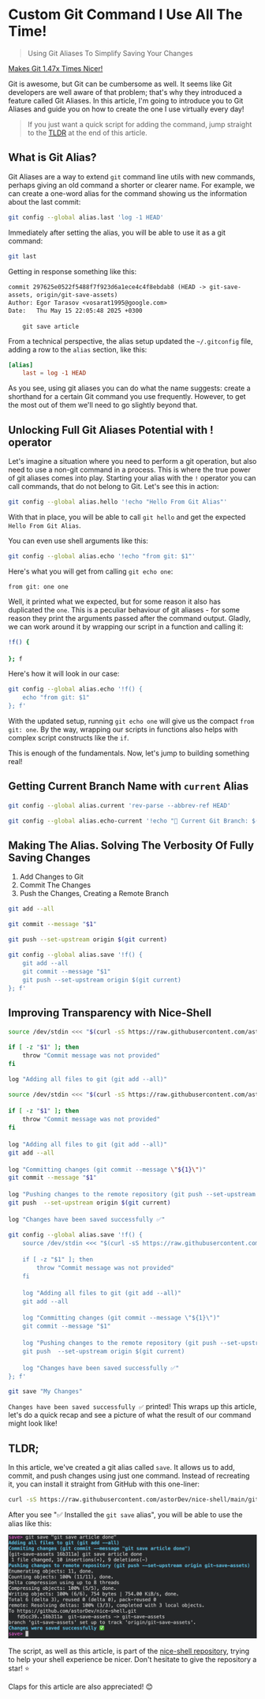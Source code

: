 # Custom Git Command I Use All The Time!

> Using Git Aliases To Simplify Saving Your Changes

[Makes Git 1.47x Times Nicer!](thumb.png)

Git is awesome, but Git can be cumbersome as well. It seems like Git developers are well aware of that problem; that's why they introduced a feature called Git Aliases. In this article, I'm going to introduce you to Git Aliases and guide you on how to create the one I use virtually every day!

> If you just want a quick script for adding the command, jump straight to the [TLDR](#tldr) at the end of this article.

## What is Git Alias?

Git Aliases are a way to extend `git` command line utils with new commands, perhaps giving an old command a shorter or clearer name. For example, we can create a one-word alias for the command showing us the information about the last commit:

```sh
git config --global alias.last 'log -1 HEAD'
```

Immediately after setting the alias, you will be able to use it as a git command:

```sh
git last
```

Getting in response something like this:

```text
commit 297625e0522f5488f7f923d6a1ece4c4f8ebdab8 (HEAD -> git-save-assets, origin/git-save-assets)
Author: Egor Tarasov <vosarat1995@google.com>
Date:   Thu May 15 22:05:48 2025 +0300

    git save article
```

From a technical perspective, the alias setup updated the `~/.gitconfig` file, adding a row to the `alias` section, like this:

```toml
[alias]
	last = log -1 HEAD
```

As you see, using git aliases you can do what the name suggests: create a shorthand for a certain Git command you use frequently. However, to get the most out of them we'll need to go slightly beyond that.

## Unlocking Full Git Aliases Potential with ! operator

Let's imagine a situation where you need to perform a git operation, but also need to use a non-git command in a process. This is where the true power of git aliases comes into play. Starting your alias with the `!` operator you can call commands, that do not belong to Git. Let's see this in action:

```sh
git config --global alias.hello '!echo "Hello From Git Alias"'
```

With that in place, you will be able to call `git hello` and get the expected `Hello From Git Alias`.

You can even use shell arguments like this:

```sh
git config --global alias.echo '!echo "from git: $1"'
```

Here's what you will get from calling `git echo one`:

```text
from git: one one
```

Well, it printed what we expected, but for some reason it also has duplicated the `one`. This is a peculiar behaviour of git aliases - for some reason they print the arguments passed after the command output. Gladly, we can work around it by wrapping our script in a function and calling it:

```sh
!f() {

}; f
```

Here's how it will look in our case:

```sh
git config --global alias.echo '!f() {
    echo "from git: $1"
}; f'
```

With the updated setup, running `git echo one` will give us the compact `from git: one`. By the way, wrapping our scripts in functions also helps with complex script constructs like the `if`.

This is enough of the fundamentals. Now, let's jump to building something real!

## Getting Current Branch Name with `current` Alias

```sh
git config --global alias.current 'rev-parse --abbrev-ref HEAD'
```

```sh
git config --global alias.echo-current '!echo "📌 Current Git Branch: $(git current)"'
```

## Making The Alias. Solving The Verbosity Of Fully Saving Changes 

1. Add Changes to Git
2. Commit The Changes
3. Push the Changes, Creating a Remote Branch

```sh
git add --all
```

```sh
git commit --message "$1"
```

```sh
git push --set-upstream origin $(git current)
```

```sh
git config --global alias.save '!f() {
    git add --all
    git commit --message "$1"
    git push --set-upstream origin $(git current)
}; f'
```

## Improving Transparency with Nice-Shell

```sh
source /dev/stdin <<< "$(curl -sS https://raw.githubusercontent.com/astorDev/nice-shell/refs/heads/main/.sh)"
```

```sh
if [ -z "$1" ]; then
    throw "Commit message was not provided"
fi
```

```sh
log "Adding all files to git (git add --all)"
```

```sh
source /dev/stdin <<< "$(curl -sS https://raw.githubusercontent.com/astorDev/nice-shell/refs/heads/main/.sh)"

if [ -z "$1" ]; then
    throw "Commit message was not provided"
fi

log "Adding all files to git (git add --all)"
git add --all

log "Committing changes (git commit --message \"${1}\")"
git commit --message "$1"

log "Pushing changes to the remote repository (git push --set-upstream origin $(git current))"
git push  --set-upstream origin $(git current)

log "Changes have been saved successfully ✅" 
```

```sh
git config --global alias.save '!f() { 
    source /dev/stdin <<< "$(curl -sS https://raw.githubusercontent.com/astorDev/nice-shell/refs/heads/main/.sh)"

    if [ -z "$1" ]; then
        throw "Commit message was not provided"
    fi

    log "Adding all files to git (git add --all)"
    git add --all

    log "Committing changes (git commit --message \"${1}\")"
    git commit --message "$1"

    log "Pushing changes to the remote repository (git push --set-upstream origin $(git current))"
    git push  --set-upstream origin $(git current)

    log "Changes have been saved successfully ✅" 
}; f'
```

```sh
git save "My Changes"
```

`Changes have been saved successfully ✅` printed! This wraps up this article, let's do a quick recap and see a picture of what the result of our command might look like!

## TLDR;

In this article, we've created a git alias called `save`. It allows us to add, commit, and push changes using just one command. Instead of recreating it, you can install it straight from GitHub with this one-liner:

```sh
curl -sS https://raw.githubusercontent.com/astorDev/nice-shell/main/git/save/install.sh | sh
```

After you see "✅ Installed the `git save` alias", you will be able to use the alias like this:

![](demo.png)

The script, as well as this article, is part of the [nice-shell repository](https://github.com/astorDev/nice-shell), trying to help your shell experience be nicer. Don't hesitate to give the repository a star! ⭐

Claps for this article are also appreciated! 😊